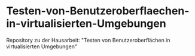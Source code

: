 # Testen-von-Benutzeroberflaechen-in-virtualisierten-Umgebungen
Repository zu der Hausarbeit: "Testen von Benutzeroberflächen in virtualisierten Umgebungen"
